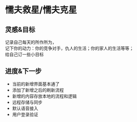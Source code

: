 # 懦夫救星/懦夫克星

## 灵感&目标
记录自己每天的所作所为，  
记下你的动力：你的竞争对手，仇人的生活；你的家人的生活等等；  
给自己订一些小目标

## 进度&下一步
* 当前的新增界面基本通了
* 添加了新增之后的刷新流程
* 新增的内容存放本地的流程和逻辑
* 远程存储与同步
* 默认语音接入
* 用户登录验证